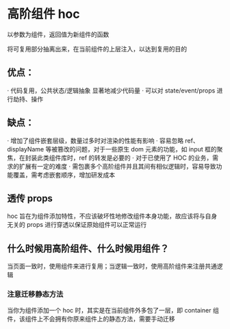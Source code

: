 # 高阶组件 hoc

以参数为组件，返回值为新组件的函数

将可复用部分抽离出来，在当前组件的上层注入，以达到复用的目的

## 优点：

· 代码复用，公共状态/逻辑抽象 显著地减少代码量
· 可以对 state/event/props 进行劫持、操作

## 缺点：

· 增加了组件嵌套层级，数量过多时对渲染的性能有影响
· 容易忽略 ref、displayName 等被篡改的问题，对于一些原生 dom 元素的功能，如 input 框的聚焦，在封装此类组件库时，ref 的转发是必要的
· 对于已使用了 HOC 的业务，需求的扩展有一定的难度
· 需包裹多个高阶组件并且其间有相似逻辑时，容易导致功能覆盖，需考虑嵌套顺序，增加研发成本

## 透传 props

hoc 旨在为组件添加特性，不应该破坏性地修改组件本身功能，故应该将与自身无关的 props 进行穿透以保证原始组件可以正常运行

## 什么时候用高阶组件、什么时候用组件？

当页面一致时，使用组件来进行复用；当逻辑一致时，使用高阶组件来注册共通逻辑

### 注意迁移静态方法

当你为组件添加一个 hoc 时，其实是在当前组件外多包了一层，即 container 组件，该组件上不会拥有你原来组件上的静态方法，需要手动迁移
